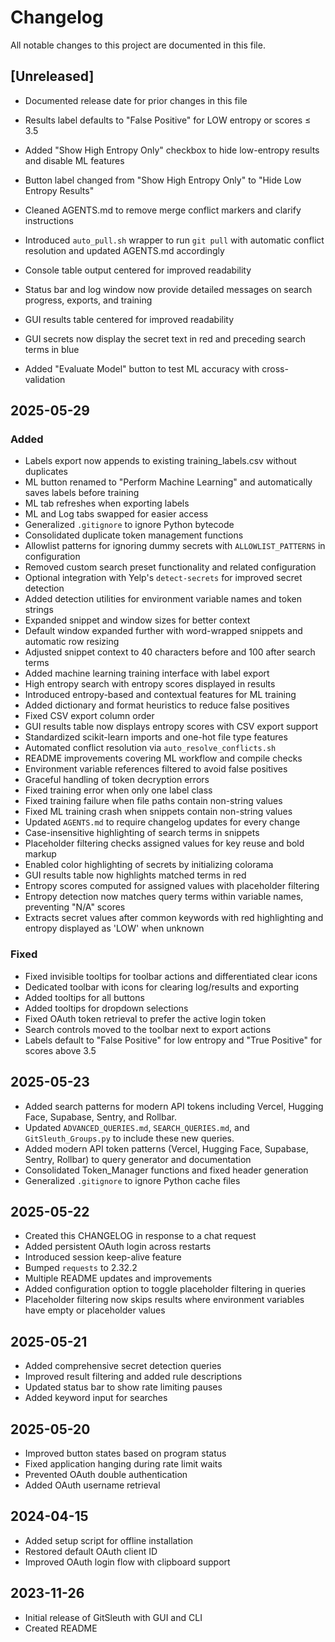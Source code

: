 # Changelog

All notable changes to this project are documented in this file.

## [Unreleased]
- Documented release date for prior changes in this file
- Results label defaults to "False Positive" for LOW entropy or scores ≤ 3.5
- Added "Show High Entropy Only" checkbox to hide low-entropy results and disable ML features
- Button label changed from "Show High Entropy Only" to "Hide Low Entropy Results"
- Cleaned AGENTS.md to remove merge conflict markers and clarify instructions
- Introduced `auto_pull.sh` wrapper to run `git pull` with automatic conflict
  resolution and updated AGENTS.md accordingly
- Console table output centered for improved readability

- Status bar and log window now provide detailed messages on search progress,
  exports, and training

- GUI results table centered for improved readability
- GUI secrets now display the secret text in red and preceding search terms in blue
- Added "Evaluate Model" button to test ML accuracy with cross-validation



## 2025-05-29
### Added
- Labels export now appends to existing training_labels.csv without duplicates
- ML button renamed to "Perform Machine Learning" and automatically saves labels before training
- ML tab refreshes when exporting labels
- ML and Log tabs swapped for easier access
- Generalized `.gitignore` to ignore Python bytecode
- Consolidated duplicate token management functions
- Allowlist patterns for ignoring dummy secrets with `ALLOWLIST_PATTERNS` in configuration
- Removed custom search preset functionality and related configuration
- Optional integration with Yelp's `detect-secrets` for improved secret detection
- Added detection utilities for environment variable names and token strings
- Expanded snippet and window sizes for better context
- Default window expanded further with word-wrapped snippets and automatic row resizing
- Adjusted snippet context to 40 characters before and 100 after search terms
- Added machine learning training interface with label export
- High entropy search with entropy scores displayed in results
- Introduced entropy-based and contextual features for ML training
- Added dictionary and format heuristics to reduce false positives
- Fixed CSV export column order
- GUI results table now displays entropy scores with CSV export support
- Standardized scikit-learn imports and one-hot file type features
- Automated conflict resolution via `auto_resolve_conflicts.sh`
- README improvements covering ML workflow and compile checks
- Environment variable references filtered to avoid false positives
- Graceful handling of token decryption errors
- Fixed training error when only one label class
- Fixed training failure when file paths contain non-string values
- Fixed ML training crash when snippets contain non-string values
- Updated `AGENTS.md` to require changelog updates for every change
- Case-insensitive highlighting of search terms in snippets
- Placeholder filtering checks assigned values for key reuse and bold markup
- Enabled color highlighting of secrets by initializing colorama
- GUI results table now highlights matched terms in red
- Entropy scores computed for assigned values with placeholder filtering
- Entropy detection now matches query terms within variable names, preventing "N/A" scores
- Extracts secret values after common keywords with red highlighting and entropy displayed as 'LOW' when unknown

### Fixed
- Fixed invisible tooltips for toolbar actions and differentiated clear icons
- Dedicated toolbar with icons for clearing log/results and exporting
- Added tooltips for all buttons
- Added tooltips for dropdown selections
- Fixed OAuth token retrieval to prefer the active login token
- Search controls moved to the toolbar next to export actions
- Labels default to "False Positive" for low entropy and "True Positive" for scores above 3.5


## 2025-05-23
- Added search patterns for modern API tokens including Vercel, Hugging Face,
  Supabase, Sentry, and Rollbar.
- Updated `ADVANCED_QUERIES.md`, `SEARCH_QUERIES.md`, and
  `GitSleuth_Groups.py` to include these new queries.
- Added modern API token patterns (Vercel, Hugging Face, Supabase, Sentry, Rollbar)
  to query generator and documentation
- Consolidated Token_Manager functions and fixed header generation
- Generalized `.gitignore` to ignore Python cache files

## 2025-05-22
- Created this CHANGELOG in response to a chat request
- Added persistent OAuth login across restarts
- Introduced session keep-alive feature
- Bumped `requests` to 2.32.2
- Multiple README updates and improvements
- Added configuration option to toggle placeholder filtering in queries
- Placeholder filtering now skips results where environment variables
  have empty or placeholder values


## 2025-05-21
- Added comprehensive secret detection queries
- Improved result filtering and added rule descriptions
- Updated status bar to show rate limiting pauses
- Added keyword input for searches

## 2025-05-20
- Improved button states based on program status
- Fixed application hanging during rate limit waits
- Prevented OAuth double authentication
- Added OAuth username retrieval

## 2024-04-15
- Added setup script for offline installation
- Restored default OAuth client ID
- Improved OAuth login flow with clipboard support

## 2023-11-26
- Initial release of GitSleuth with GUI and CLI
- Created README

